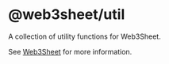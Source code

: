 # @web3sheet/util

A collection of utility functions for Web3Sheet.

See [Web3Sheet](https://github.com/web3sheet/web3sheet) for more information.
